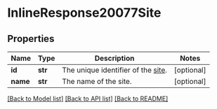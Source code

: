 # InlineResponse20077Site

## Properties
Name | Type | Description | Notes
------------ | ------------- | ------------- | -------------
**id** | **str** | The unique identifier of the [site](https://support.zoom.us/hc/en-us/articles/360020809672-Managing-Multiple-Sites). | [optional] 
**name** | **str** | The name of the site. | [optional] 

[[Back to Model list]](../README.md#documentation-for-models) [[Back to API list]](../README.md#documentation-for-api-endpoints) [[Back to README]](../README.md)

